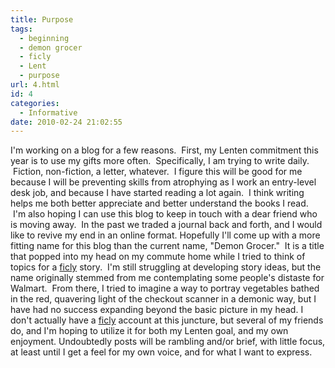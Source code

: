 ```yaml
---
title: Purpose
tags:
  - beginning
  - demon grocer
  - ficly
  - Lent
  - purpose
url: 4.html
id: 4
categories:
  - Informative
date: 2010-02-24 21:02:55
---
```


I'm working on a blog for a few reasons.  First, my Lenten commitment this year is to use my gifts more often.  Specifically, I am trying to write daily.  Fiction, non-fiction, a letter, whatever.  I figure this will be good for me because I will be preventing skills from atrophying as I work an entry-level desk job, and because I have started reading a lot again.  I think writing helps me both better appreciate and better understand the books I read.  I'm also hoping I can use this blog to keep in touch with a dear friend who is moving away.  In the past we traded a journal back and forth, and I would like to revive my end in an online format. Hopefully I'll come up with a more fitting name for this blog than the current name, "Demon Grocer."  It is a title that popped into my head on my commute home while I tried to think of topics for a [ficly](http://ficly.com/) story.  I'm still struggling at developing story ideas, but the name originally stemmed from me contemplating some people's distaste for Walmart.  From there, I tried to imagine a way to portray vegetables bathed in the red, quavering light of the checkout scanner in a demonic way, but I have had no success expanding beyond the basic picture in my head. I don't actually have a [ficly](http://ficly.com/) account at this juncture, but several of my friends do, and I'm hoping to utilize it for both my Lenten goal, and my own enjoyment. Undoubtedly posts will be rambling and/or brief, with little focus, at least until I get a feel for my own voice, and for what I want to express.
